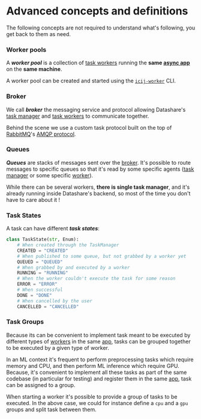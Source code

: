 # Advanced concepts and definitions

The following concepts are not required to understand what's following, you get back to them as need. 

### Worker pools
A ***worker pool*** is a collection of [task workers](./concepts-basic.md#workers) running the **same [async app](./concepts-basic.md#app)** on the **same machine**.

A worker pool can be created and started using the [`icij-worker`](https://github.com/ICIJ/icij-python/tree/main/icij-worker) CLI. 

### Broker

We call ***broker*** the messaging service and protocol allowing Datashare's [task manager](./concepts-basic.md#task-manager) and [task workers](./concepts-basic.md#workers) to communicate together.   

Behind the scene we use a custom task protocol built on the top of [RabbitMQ](https://www.rabbitmq.com/)'s [AMQP protocol](https://en.wikipedia.org/wiki/Advanced_Message_Queuing_Protocol).

### Queues
***Queues*** are stacks of messages sent over the [broker](#broker). It's possible to route messages to specific queues so that it's read by some specific agents ([task manager](./concepts-basic.md#task-manager) or some specific [worker](./concepts-basic.md#workers)).

While there can be several workers, **there is single task manager**, and it's already running inside Datashare's backend, so most of the time you don't have to care about it !

### Task States

A task can have different ***task states***:
```python
class TaskState(str, Enum):
    # When created through the TaskManager
    CREATED = "CREATED"
    # When published to some queue, but not grabbed by a worker yet
    QUEUED = "QUEUED"
    # When grabbed by and executed by a worker
    RUNNING = "RUNNING"
    # When the worker couldn't execute the task for some reason
    ERROR = "ERROR"
    # When successful
    DONE = "DONE"
    # When cancelled by the user
    CANCELLED = "CANCELLED"
```

### Task Groups

Because its can be convenient to implement task meant to be executed by different types of [workers](./concepts-basic.md#workers) in the same [app](./concepts-basic.md#app),
tasks can be grouped together to be executed by a given type of worker. 

In an ML context it's frequent to perform preprocessing tasks which require memory and CPU, and then perform ML inference which require GPU. 
Because, it's convenient to implement all these tasks as part of the same codebase (in particular for testing) and register them in the same [app](./concepts-basic.md#app), task can be assigned to a group.

When starting a worker it's possible to provide a group of tasks to be executed. In the above case, we could for instance define a `cpu` and a `gpu` groups and split task between them.